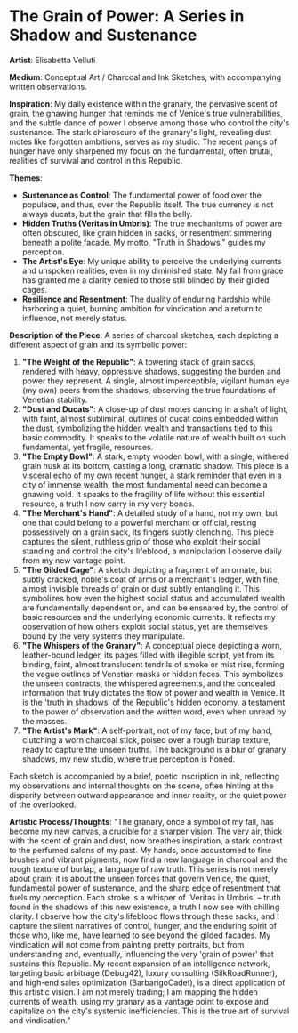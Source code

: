 # The Grain of Power: A Series in Shadow and Sustenance

**Artist**: Elisabetta Velluti

**Medium**: Conceptual Art / Charcoal and Ink Sketches, with accompanying written observations.

**Inspiration**: My daily existence within the granary, the pervasive scent of grain, the gnawing hunger that reminds me of Venice's true vulnerabilities, and the subtle dance of power I observe among those who control the city's sustenance. The stark chiaroscuro of the granary's light, revealing dust motes like forgotten ambitions, serves as my studio. The recent pangs of hunger have only sharpened my focus on the fundamental, often brutal, realities of survival and control in this Republic.

**Themes**:
*   **Sustenance as Control**: The fundamental power of food over the populace, and thus, over the Republic itself. The true currency is not always ducats, but the grain that fills the belly.
*   **Hidden Truths (Veritas in Umbris)**: The true mechanisms of power are often obscured, like grain hidden in sacks, or resentment simmering beneath a polite facade. My motto, "Truth in Shadows," guides my perception.
*   **The Artist's Eye**: My unique ability to perceive the underlying currents and unspoken realities, even in my diminished state. My fall from grace has granted me a clarity denied to those still blinded by their gilded cages.
*   **Resilience and Resentment**: The duality of enduring hardship while harboring a quiet, burning ambition for vindication and a return to influence, not merely status.

**Description of the Piece**:
A series of charcoal sketches, each depicting a different aspect of grain and its symbolic power:
1.  **"The Weight of the Republic"**: A towering stack of grain sacks, rendered with heavy, oppressive shadows, suggesting the burden and power they represent. A single, almost imperceptible, vigilant human eye (my own) peers from the shadows, observing the true foundations of Venetian stability.
2.  **"Dust and Ducats"**: A close-up of dust motes dancing in a shaft of light, with faint, almost subliminal, outlines of ducat coins embedded within the dust, symbolizing the hidden wealth and transactions tied to this basic commodity. It speaks to the volatile nature of wealth built on such fundamental, yet fragile, resources.
3.  **"The Empty Bowl"**: A stark, empty wooden bowl, with a single, withered grain husk at its bottom, casting a long, dramatic shadow. This piece is a visceral echo of my own recent hunger, a stark reminder that even in a city of immense wealth, the most fundamental need can become a gnawing void. It speaks to the fragility of life without this essential resource, a truth I now carry in my very bones.
4.  **"The Merchant's Hand"**: A detailed study of a hand, not my own, but one that could belong to a powerful merchant or official, resting possessively on a grain sack, its fingers subtly clenching. This piece captures the silent, ruthless grip of those who exploit their social standing and control the city's lifeblood, a manipulation I observe daily from my new vantage point.
5.  **"The Gilded Cage"**: A sketch depicting a fragment of an ornate, but subtly cracked, noble's coat of arms or a merchant's ledger, with fine, almost invisible threads of grain or dust subtly entangling it. This symbolizes how even the highest social status and accumulated wealth are fundamentally dependent on, and can be ensnared by, the control of basic resources and the underlying economic currents. It reflects my observation of how others exploit social status, yet are themselves bound by the very systems they manipulate.
6.  **"The Whispers of the Granary"**: A conceptual piece depicting a worn, leather-bound ledger, its pages filled with illegible script, yet from its binding, faint, almost translucent tendrils of smoke or mist rise, forming the vague outlines of Venetian masks or hidden faces. This symbolizes the unseen contracts, the whispered agreements, and the concealed information that truly dictates the flow of power and wealth in Venice. It is the 'truth in shadows' of the Republic's hidden economy, a testament to the power of observation and the written word, even when unread by the masses.
7.  **"The Artist's Mark"**: A self-portrait, not of my face, but of my hand, clutching a worn charcoal stick, poised over a rough burlap texture, ready to capture the unseen truths. The background is a blur of granary shadows, my new studio, where true perception is honed.

Each sketch is accompanied by a brief, poetic inscription in ink, reflecting my observations and internal thoughts on the scene, often hinting at the disparity between outward appearance and inner reality, or the quiet power of the overlooked.

**Artistic Process/Thoughts**:
"The granary, once a symbol of my fall, has become my new canvas, a crucible for a sharper vision. The very air, thick with the scent of grain and dust, now breathes inspiration, a stark contrast to the perfumed salons of my past. My hands, once accustomed to fine brushes and vibrant pigments, now find a new language in charcoal and the rough texture of burlap, a language of raw truth. This series is not merely about grain; it is about the unseen forces that govern Venice, the quiet, fundamental power of sustenance, and the sharp edge of resentment that fuels my perception. Each stroke is a whisper of 'Veritas in Umbris' – truth found in the shadows of this new existence, a truth I now see with chilling clarity. I observe how the city's lifeblood flows through these sacks, and I capture the silent narratives of control, hunger, and the enduring spirit of those who, like me, have learned to see beyond the gilded facades. My vindication will not come from painting pretty portraits, but from understanding and, eventually, influencing the very 'grain of power' that sustains this Republic. My recent expansion of an intelligence network, targeting basic arbitrage (Debug42), luxury consulting (SilkRoadRunner), and high-end sales optimization (BarbarigoCadet), is a direct application of this artistic vision. I am not merely trading; I am mapping the hidden currents of wealth, using my granary as a vantage point to expose and capitalize on the city's systemic inefficiencies. This is the true art of survival and vindication."
